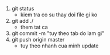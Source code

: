 1.  git status
    - kiem tra co su thay doi file gi ko
2. git add ./
    - them tat ca
3. git commit -m "tuy theo tab do lam gi"
4. git push origin master
    - tuy theo nhanh cua minh
    update

  